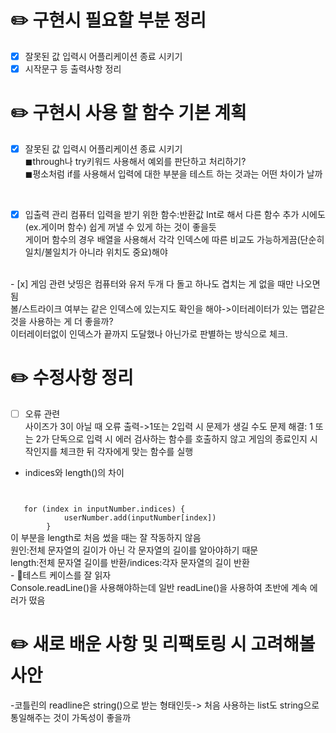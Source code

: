 # ✏️ 구현시 필요할 부분 정리

- [X] 잘못된 값 입력시 어플리케이션 종료 시키기
- [X] 시작문구 등 출력사항 정리

# ✏️ 구현시 사용 할 함수 기본 계획

- [x] 잘못된 값 입력시 어플리케이션 종료 시키기
    <br>
    ◼through나 try키워드 사용해서 예외를 판단하고 처리하기?
    <br>
    ◼평소처럼 if를 사용해서 입력에 대한 부분을 테스트 하는 것과는 어떤 차이가 날까

<br>

- [x] 입출력 관리
    컴퓨터 입력을 받기 위한 함수:반환값 Int로 해서 다른 함수 추가 시에도(ex.게이머 함수) 쉽게 꺼낼 수 있게 하는 것이 좋을듯
    <br>
    게이머 함수의 경우 배열을 사용해서 각각 인덱스에 따른 비교도 가능하게끔(단순히 일치/불일치가 아니라 위치도 중요)해야

<br>
- [x] 게임 관련
    낫띵은 컴퓨터와 유저 두개 다 돌고 하나도 겹치는 게 없을 때만 나오면 됨
    <br>
    볼/스트라이크 여부는 같은 인덱스에 있는지도 확인을 해야->이터레이터가 있는 맵같은 것을 사용하는 게 더 좋을까?
    <br>
    이터레이터없이 인덱스가 끝까지 도달했나 아닌가로 판별하는 방식으로 체크.

# ✏️ 수정사항 정리
- [ ] 오류 관련
  <br>
    사이즈가 3이 아닐 때 오류 출력->1또는 2입력 시 문제가 생길 수도
    문제 해결: 1 또는 2가 단독으로 입력 시 에러 검사하는 함수를 호출하지 않고 게임의 종료인지 시작인지를 체크한 뒤 각자에게 맞는 함수를 실행
  <br>
- indices와 length()의 차이
    <pre>
<code>
   for (index in inputNumber.indices) {
            userNumber.add(inputNumber[index])
        }
</code>
  </pre>
    이 부분을 length로 처음 썼을 때는 잘 작동하지 않음
    <br>
    원인:전체 문자열의 길이가 아닌 각 문자열의 길이를 알아야하기 때문
    <br>
    length:전체 문자열 길이를 반환/indices:각자 문자열의 길이 반환
<br>
- 🌟테스트 케이스를 잘 읽자
    <br>
    Console.readLine()을 사용해야하는데 일반 readLine()을 사용하여 초반에 계속 에러가 떴음



# ✏️ 새로 배운 사항 및 리팩토링 시 고려해볼 사안

-코틀린의 readline은 string()으로 받는 형태인듯-> 처음 사용하는 list도 string으로 통일해주는 것이 가독성이 좋을까

